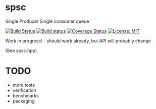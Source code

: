 # spsc
Single Producer Single consumer queue

[![Build Status](https://travis-ci.org/shadeware/spsc.svg?branch=master)](https://travis-ci.org/shadeware/spsc)
[![Build status](https://ci.appveyor.com/api/projects/status/g7s556d4jf8rvo6a?svg=true)](https://ci.appveyor.com/project/shadeware/spsc)
[![Coverage Status](https://coveralls.io/repos/github/shadeware/spsc/badge.svg?branch=master)](https://coveralls.io/github/shadeware/spsc?branch=master)
[![License: MIT](https://img.shields.io/badge/License-MIT-yellow.svg)](https://opensource.org/licenses/MIT)

Work in progress! - should work already, but API will probably change

(See spsc.hpp)

# TODO
* more tests
* verification
* benchmarks
* packaging
